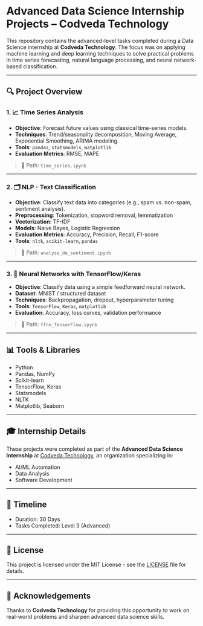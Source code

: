 # Advanced Data Science Internship Projects – Codveda Technology

This repository contains the advanced-level tasks completed during a Data Science internship at **Codveda Technology**. The focus was on applying machine learning and deep learning techniques to solve practical problems in time series forecasting, natural language processing, and neural network-based classification.

---

## 🔍 Project Overview

### 1. 📈 Time Series Analysis
- **Objective**: Forecast future values using classical time-series models.
- **Techniques**: Trend/seasonality decomposition, Moving Average, Exponential Smoothing, ARIMA modeling.
- **Tools**: `pandas`, `statsmodels`, `matplotlib`
- **Evaluation Metrics**: RMSE, MAPE

> 📂 Path: `time_series.ipynb`

---

### 2. 🗂️ NLP - Text Classification
- **Objective**: Classify text data into categories (e.g., spam vs. non-spam, sentiment analysis).
- **Preprocessing**: Tokenization, stopword removal, lemmatization
- **Vectorization**: TF-IDF
- **Models**: Naive Bayes, Logistic Regression
- **Evaluation Metrics**: Accuracy, Precision, Recall, F1-score
- **Tools**: `nltk`, `scikit-learn`, `pandas`

> 📂 Path: `analyse_de_sentiment.ipynb`

---

### 3. 🧠 Neural Networks with TensorFlow/Keras
- **Objective**: Classify data using a simple feedforward neural network.
- **Dataset**: MNIST / structured dataset
- **Techniques**: Backpropagation, dropout, hyperparameter tuning
- **Tools**: `TensorFlow`, `Keras`, `matplotlib`
- **Evaluation**: Accuracy, loss curves, validation performance

> 📂 Path: `ffnn_TensorFlow.ipynb`

---

## 📊 Tools & Libraries
- Python
- Pandas, NumPy
- Scikit-learn
- TensorFlow, Keras
- Statsmodels
- NLTK
- Matplotlib, Seaborn

---

## 🎓 Internship Details
These projects were completed as part of the **Advanced Data Science Internship** at [Codveda Technology](https://www.codveda.com), an organization specializing in:
- AI/ML Automation
- Data Analysis
- Software Development

---

## 📅 Timeline
- Duration: 30 Days
- Tasks Completed: Level 3 (Advanced)

---

## 📄 License
This project is licensed under the MIT License - see the [LICENSE](LICENSE) file for details.

---

## 🚀 Acknowledgements
Thanks to **Codveda Technology** for providing this opportunity to work on real-world problems and sharpen advanced data science skills.
